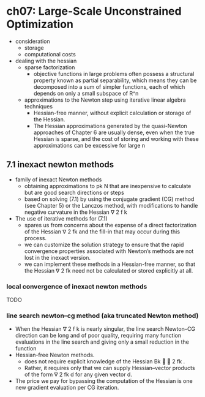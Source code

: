 # ch07: Large-Scale Unconstrained Optimization
* consideration
  * storage
  * computational costs
* dealing with the hessian
  * sparse factorization
    * objective functions in large problems often possess a structural property known as partial separability,
      which means they can be decomposed into a sum of simpler functions,
      each of which depends on only a small subspace of R^n
  * approximations to the Newton step using iterative linear algebra techniques
    * Hessian-free manner, without explicit calculation or storage of the Hessian.
    * The Hessian approximations generated by the quasi-Newton approaches of Chapter 6
      are usually dense, even when the true Hessian is sparse, and the cost of storing and working
      with these approximations can be excessive for large n

## 7.1  inexact newton methods
* family of inexact Newton methods
  * obtaining approximations to pk N that are
    inexpensive to calculate but are good search directions or steps
  * based on
    solving (7.1) by using the conjugate gradient (CG) method (see Chapter 5) or the Lanczos method,
    with modifications to handle negative curvature in the Hessian ∇ 2 f k
* The use of iterative methods for (7.1)
  * spares us from concerns about the expense of a direct factorization of the Hessian ∇ 2 fk and
    the fill-in that may occur during this process.
  * we can customize the solution strategy to ensure that the rapid convergence properties
    associated with Newton’s methods are not lost in the inexact version.
  * we can implement these methods in a Hessian-free manner, so that the
    Hessian ∇ 2 fk need not be calculated or stored explicitly at all.

### local convergence of inexact newton methods
TODO

### line search newton–cg method (aka truncated Newton method)
* When the Hessian ∇ 2 f k is nearly singular, the line search Newton–CG direction can be long and of poor quality,
  requiring many function evaluations in the line search and giving only a small reduction in
  the function
* Hessian-free Newton methods.
  *  does not require explicit knowledge of the Hessian Bk  ∇ 2 fk .
  * Rather, it requires only that we can supply Hessian–vector products of the form ∇ 2 fk d for any given vector d.
* The price we pay for
  bypassing the computation of the Hessian is one new gradient evaluation per CG iteration.
